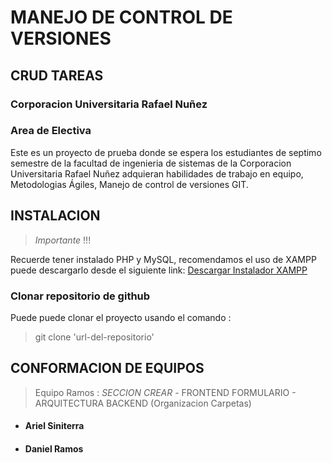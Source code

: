 # MANEJO DE CONTROL DE VERSIONES

## CRUD TAREAS

### Corporacion Universitaria Rafael Nuñez 
### Area de Electiva 

Este es un proyecto de prueba donde se espera los estudiantes de septimo semestre de la facultad de ingenieria de sistemas de la Corporacion Universitaria Rafael Nuñez adquieran habilidades de trabajo en equipo, Metodologias Ágiles, Manejo de control de versiones GIT.

## INSTALACION 

> *Importante* !!! 

Recuerde tener instalado PHP y MySQL, recomendamos el uso de XAMPP puede descargarlo desde el siguiente link:
[Descargar Instalador XAMPP](https://www.apachefriends.org/es/index.html)

### Clonar repositorio de github 
Puede puede clonar el proyecto usando el comando : 
> git clone 'url-del-repositorio'

## CONFORMACION DE EQUIPOS 

> Equipo Ramos : *SECCION CREAR* - FRONTEND FORMULARIO - ARQUITECTURA BACKEND (Organizacion Carpetas)

* #### Ariel Siniterra
* #### Daniel Ramos 


